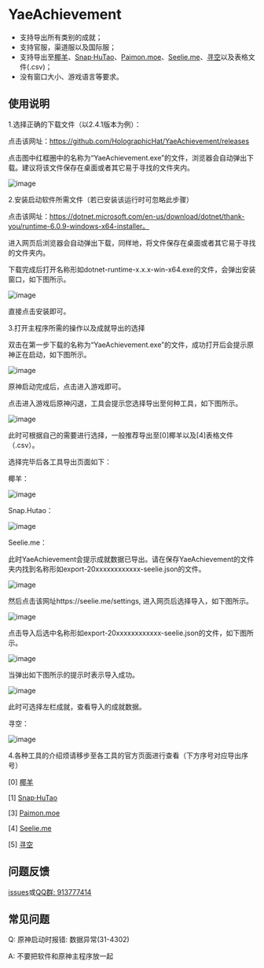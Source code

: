 #                                                      YaeAchievement

- 支持导出所有类别的成就；
- 支持官服，渠道服以及国际服；
- 支持导出至[椰羊](https://cocogoat.work/achievement)、[Snap·HuTao](https://github.com/DGP-Studio/Snap.HuTao)、[Paimon.moe](https://paimon.moe/achievement/)、[Seelie.me](https://seelie.me/achievements)、[寻空](https://github.com/xunkong/xunkong)以及表格文件(.csv)；
- 没有窗口大小、游戏语言等要求。



##                                                          使用说明

1.选择正确的下载文件（以2.4.1版本为例）：

点击该网址：https://github.com/HolographicHat/YaeAchievement/releases

点击图中红框圈中的名称为“YaeAchievement.exe”的文件，浏览器会自动弹出下载。建议将该文件保存在桌面或者其它易于寻找的文件夹内。

![image](https://github.com/Finchaos/markdown-test/blob/main/images/1.png)



2.安装启动软件所需文件（若已安装该运行时可忽略此步骤）

点击该网址：https://dotnet.microsoft.com/en-us/download/dotnet/thank-you/runtime-6.0.9-windows-x64-installer。

进入网页后浏览器会自动弹出下载，同样地，将文件保存在桌面或者其它易于寻找的文件夹内。

下载完成后打开名称形如dotnet-runtime-x.x.x-win-x64.exe的文件，会弹出安装窗口，如下图所示。

![image](https://github.com/Finchaos/markdown-test/blob/main/images/2.png)

直接点击安装即可。



3.打开主程序所需的操作以及成就导出的选择

双击在第一步下载的名称为“YaeAchievement.exe”的文件，成功打开后会提示原神正在启动，如下图所示。

![image](https://github.com/Finchaos/markdown-test/blob/main/images/3.png)

原神启动完成后，点击进入游戏即可。

点击进入游戏后原神闪退，工具会提示您选择导出至何种工具，如下图所示。

![image](https://github.com/Finchaos/markdown-test/blob/main/images/4.png)

此时可根据自己的需要进行选择，一般推荐导出至[0]椰羊以及[4]表格文件（.csv）。

选择完毕后各工具导出页面如下：

椰羊：

![image](https://github.com/Finchaos/markdown-test/blob/main/images/5.png)

Snap.Hutao：

![image](https://github.com/Finchaos/markdown-test/blob/main/images/6.png)



Seelie.me：

此时YaeAchievement会提示成就数据已导出。请在保存YaeAchievement的文件夹内找到名称形如export-20xxxxxxxxxxxx-seelie.json的文件。

![image](https://github.com/Finchaos/markdown-test/blob/main/images/7.png)

然后点击该网址https://seelie.me/settings, 进入网页后选择导入，如下图所示。

![image](https://github.com/Finchaos/markdown-test/blob/main/images/8.png)

点击导入后选中名称形如export-20xxxxxxxxxxxx-seelie.json的文件，如下图所示。

![image](https://github.com/Finchaos/markdown-test/blob/main/images/9.png)

当弹出如下图所示的提示时表示导入成功。

![image](https://github.com/Finchaos/markdown-test/blob/main/images/10.png)

此时可选择左栏成就，查看导入的成就数据。

寻空：

![image](https://github.com/Finchaos/markdown-test/blob/main/images/11.png)



4.各种工具的介绍烦请移步至各工具的官方页面进行查看（下方序号对应导出序号）

[0] [椰羊](https://cocogoat.work/achievement)

[1] [Snap·HuTao](https://github.com/DGP-Studio/Snap.HuTao)

[3] [Paimon.moe](https://paimon.moe/achievement/)

[4] [Seelie.me](https://seelie.me/achievements)

[5] [寻空](https://github.com/xunkong/xunkong)



## 问题反馈

[issues](https://github.com/HolographicHat/YaeAchievement/issues)或[QQ群: 913777414](https://qm.qq.com/cgi-bin/qm/qr?k=9UGz-chQVTjZa4b82RA_A41vIcBVNpms&jump_from=webapi)



## 常见问题

Q: 原神启动时报错: 数据异常(31-4302)

A: 不要把软件和原神主程序放一起
